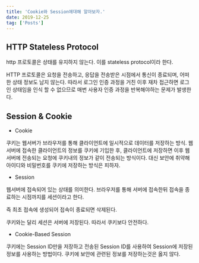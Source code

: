 ```yaml
---
title: 'Cookie와 Session에대해 알아보자.'
date: 2019-12-25
tag: ['Posts']
---
```


## HTTP Stateless Protocol

http 프로토콜은 상태를 유지하지 않는다. 이를 stateless protocol이라 한다.

HTTP 프로토콜은 요청을 전송하고, 응답을 전송받은 시점에서 통신이 종료되며, 어떠한 상태 정보도 남지 않는다. 따라서 로그인 인증 과정을 거친 이후 재차 접근하면 로그인 상태임을 인식 할 수 없으므로 매번 사용자 인증 과정을 반복해야하는 문제가 발생한다.

## Session & Cookie

- Cookie

쿠키는 웹서버가 브라우저를 통해 클라이언트에 일시적으로 데이터를 저장하는 방식. 웹서버에 접속한 클라이언트의 정보를 쿠키에 기입한 후, 클라이언트에 저장하면 이후 웹서버에 전송되는 요청에 쿠키내의 정보가 같이 전송되는 방식이다. 대신 보안에 취약해 아이디와 비밀번호를 쿠키에 저장하는 방식은 피하자.

- Session

웹서버에 접속되어 있는 상태를 의미한다. 브라우저를 통해 서버에 접속한뒤 접속을 종료하는 시점까지를 세션이라고 한다.

즉 최초 접속에 생성되어 접속이 종료되면 삭제된다.

쿠키와는 달리 세션은 서버에 저장된다. 따라서 쿠키보다 안전하다.

- Cookie-Based Session

쿠키에는 Session ID만을 저장하고 전송된 Session ID를 사용하여 Session에 저장된 정보를 사용하는 방법이다. 쿠키에 보안에 관련된 정보를 저장하는것은 옳지 않다.
